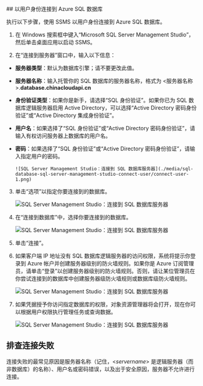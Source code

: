 ##<a name="connect-to-azure-sql-database-as-a-user"></a> 以用户身份连接到 Azure SQL 数据库

执行以下步骤，使用 SSMS 以用户身份连接到 Azure SQL 数据库。

1. 在 Windows 搜索框中键入“Microsoft SQL Server Management Studio”，然后单击桌面应用以启动 SSMS。

2. 在“连接到服务器”窗口中，输入以下信息：

- **服务器类型**：默认为数据库引擎；请不要更改此值。
 - **服务器名称**：输入托管你的 SQL 数据库的服务器名称，格式为 &lt;服务器名称>.**database.chinacloudapi.cn**
 - **身份验证类型**：如果你是新手，请选择“SQL 身份验证”。如果你已为 SQL 数据库逻辑服务器启用 Active Directory，可以选择“Active Directory 密码身份验证”或“Active Directory 集成身份验证”。
 - **用户名**：如果选择了“SQL 身份验证”或“Active Directory 密码身份验证”，请输入有权访问服务器上数据库的用户名。
 - **密码**：如果选择了“SQL 身份验证”或“Active Directory 密码身份验证”，请输入指定用户的密码。

       ![SQL Server Management Studio：连接到 SQL 数据库服务器](./media/sql-database-sql-server-management-studio-connect-user/connect-user-1.png)

3. 单击“选项”以指定你要连接到的数据库。

      ![SQL Server Management Studio：连接到 SQL 数据库服务器](./media/sql-database-sql-server-management-studio-connect-user/connect-user-2.png)

4. 在“连接到数据库”中，选择你要连接到的数据库。

     ![SQL Server Management Studio：连接到 SQL 数据库服务器](./media/sql-database-sql-server-management-studio-connect-user/connect-user-3.png)

5. 单击“连接”。

6. 如果客户端 IP 地址没有 SQL 数据库逻辑服务器的访问权限，系统将提示你登录到 Azure 帐户并创建服务器级别的防火墙规则。如果你是 Azure 订阅管理员，请单击“登录”以创建服务器级别的防火墙规则。否则，请让某位管理员在你尝试连接到的数据库中创建服务器级防火墙规则或数据库级防火墙规则。

      ![SQL Server Management Studio：连接到 SQL 数据库服务器](./media/sql-database-sql-server-management-studio-connect-user/connect-user-4.png)

7. 如果凭据授予你访问指定数据库的权限，对象资源管理器将会打开，现在你可以根据用户权限执行管理任务或查询数据。

      ![SQL Server Management Studio：连接到 SQL 数据库服务器](./media/sql-database-sql-server-management-studio-connect-user/connect-user-5.png)

 ## 排查连接失败

连接失败的最常见原因是服务器名称（记住，<*servername*> 是逻辑服务器（而非数据库）的名称）、用户名或密码错误，以及出于安全原因，服务器不允许进行连接。

<!---HONumber=Mooncake_0503_2016-->
